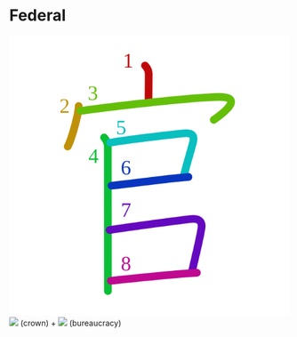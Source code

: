 # Federal
![5b98](Kanji/kanji-colorize/5b98.svg)
![](http://www.kanjidamage.com/assets/radsmall/crown-8ef5ecce0608dafcb65383fca482342b426aa51393f24254287b0012d7fff3bc.jpg) (crown) + ![](http://www.kanjidamage.com/assets/radsmall/beuracracy-f955595891b6274d85a4213279d4ca0948b6532e0d8aaef275cc17fed0c7fbc2.jpg) (bureaucracy)